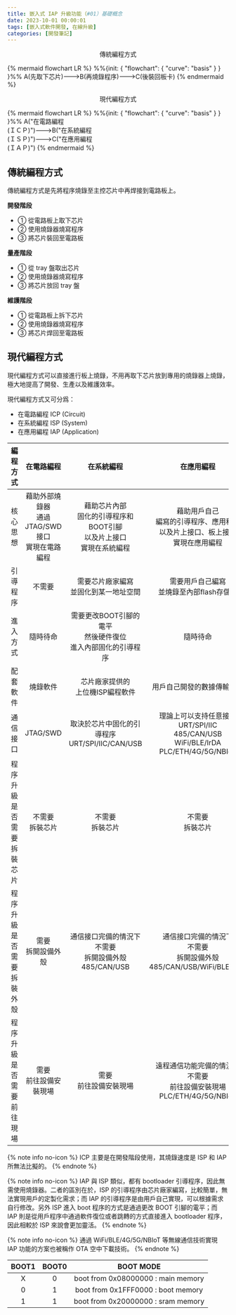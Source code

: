 ```yaml
---
title: 嵌入式 IAP 升級功能（#01）基礎概念
date: 2023-10-01 00:00:01
tags: [嵌入式軟件開發, 在線升級]
categories: [開發筆記]
---
```


<center>傳統編程方式</center>

{% mermaid flowchart LR %}
%%{init: { "flowchart": { "curve": "basis" } } }%%
A(先取下芯片)--->B(再燒錄程序)--->C(後裝回板卡)
{% endmermaid %}

<center>現代編程方式</center>

{% mermaid flowchart LR %}
%%{init: { "flowchart": { "curve": "basis" } } }%%
A("在電路編程<br>(ＩＣＰ)")--->B("在系統編程<br>(ＩＳＰ)")--->C("在應用編程<br>(ＩＡＰ)")
{% endmermaid %}

<!-- more -->

## 傳統編程方式

傳統編程方式是先將程序燒錄至主控芯片中再焊接到電路板上。

**開發階段**

- ➀ 從電路板上取下芯片
- ➁ 使用燒錄器燒寫程序
- ➂ 將芯片裝回至電路板

**量產階段**

- ➀ 從 tray 盤取出芯片
- ➁ 使用燒錄器燒寫程序
- ➂ 將芯片放回 tray 盤

**維護階段**

- ➀ 從電路板上拆下芯片
- ➁ 使用燒錄器燒寫程序
- ➂ 將芯片焊回至電路板

## 現代編程方式

現代編程方式可以直接進行板上燒錄，不用再取下芯片放到專用的燒錄器上燒錄，極大地提高了開發、生產以及維護效率。

現代編程方式又可分爲：

- 在電路編程 ICP (Circuit)
- 在系統編程 ISP (System)
- 在應用編程 IAP (Application)

編程方式                                | 在電路編程                            | 在系統編程                                                                    | 在應用編程
:-:                                     | :-:                                   | :-:                                                                           | :-:
核心思想                                | 藉助外部燒錄器<br>通過JTAG/SWD接口<br>實現在電路編程 | 藉助芯片內部<br>固化的引導程序和BOOT引腳<br>以及片上接口<br>實現在系統編程 | 藉助用戶自己<br>編寫的引導程序、應用程序<br>以及片上接口、板上接口<br>實現在應用編程
引導程序                                | 不需要                                | 需要芯片廠家編寫<br>並固化到某一地址空間                                      | 需要用戶自己編寫<br>並燒錄至內部flash存儲器
進入方式                                | 隨時待命                              | 需要更改BOOT引腳的電平<br>然後硬件復位<br>進入內部固化的引導程序              | 隨時待命
配套軟件                                | 燒錄軟件                              | 芯片廠家提供的<br>上位機ISP編程軟件                                           | 用戶自己開發的數據傳輸軟件
通信接口                                | JTAG/SWD                              | 取決於芯片中固化的引導程序<br>URT/SPI/IIC/CAN/USB                             | 理論上可以支持任意接口<br>URT/SPI/IIC<br>485/CAN/USB<br>WiFi/BLE/IrDA<br>PLC/ETH/4G/5G/NBIoT
程序升級<br>是否需要<br>拆裝芯片        | 不需要<br>拆裝芯片                    | 不需要<br>拆裝芯片                                                            | 不需要<br>拆裝芯片
程序升級<br>是否需要<br>拆裝外殼        | 需要<br>拆開設備外殼                  | 通信接口完備的情況下<br>不需要<br>拆開設備外殼<br>485/CAN/USB                 | 通信接口完備的情況下<br>不需要<br>拆開設備外殼<br>485/CAN/USB/WiFi/BLE/IrDA
程序升級<br>是否需要<br>前往現場        | 需要<br>前往設備安裝現場              | 需要<br>前往設備安裝現場                                                      | 遠程通信功能完備的情況下<br>不需要<br>前往設備安裝現場<br>PLC/ETH/4G/5G/NBIoT

{% note info no-icon %}
ICP 主要是在開發階段使用，其燒錄速度是 ISP 和 IAP 所無法比擬的。
{% endnote %}

{% note info no-icon %}
IAP 與 ISP 類似，都有 bootloader 引導程序，因此無需使用燒錄器。二者的區別在於，ISP 的引導程序由芯片廠家編寫，比較簡單，無法實現用戶的定製化需求；而 IAP 的引導程序是由用戶自己實現，可以根據需求自行修改。另外 ISP 進入 boot 程序的方式是通過更改 BOOT 引腳的電平；而 IAP 則是從用戶程序中通過軟件復位或者跳轉的方式直接進入 bootloader 程序，因此相較於 ISP 來說會更加靈活。
{% endnote %}

{% note info no-icon %}
通過 WiFi/BLE/4G/5G/NBIoT 等無線通信技術實現 IAP 功能的方案也被稱作 OTA 空中下載技術。
{% endnote %}

BOOT1 | BOOT0 | BOOT MODE
:-:   | :-:   | :-:
X     | 0     | boot from 0x08000000 : main memory
0     | 1     | boot from 0x1FFF0000 : boot memory
1     | 1     | boot from 0x20000000 : sram memory

